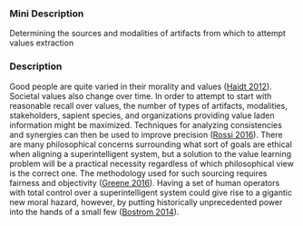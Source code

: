 ### Mini Description

Determining the sources and modalities of artifacts from which to attempt values extraction

### Description

Good people are quite varied in their morality and values ([Haidt 2012](http://www.penguinrandomhouse.com/books/73535/the-righteous-mind-by-jonathan-haidt/9780307455772/)). Societal values also change over time. In order to attempt to start with reasonable recall over values, the number of types of artifacts, modalities, stakeholders, sapient species, and organizations providing value laden information might be maximized. Techniques for analyzing consistencies and synergies can then be used to improve precision ([Rossi 2016](http://drops.dagstuhl.de/opus/volltexte/2016/6187/pdf/LIPIcs-CONCUR-2016-2.pdf)). There are many philosophical concerns surrounding what sort of goals are ethical when aligning a superintelligent system, but a solution to the value learning problem will be a practical necessity regardless of which philosophical view is the correct one. The methodology used for such sourcing requires fairness and objectivity ([Greene 2016](https://projects.iq.harvard.edu/files/mcl/files/greene-driverless-dilemma-sci16.pdf)). Having a set of human operators with total control over a superintelligent system could give rise to a gigantic new moral hazard, however, by putting historically unprecedented power into the hands of a small few ([Bostrom 2014](https://global.oup.com/academic/product/superintelligence-9780199678112)).
